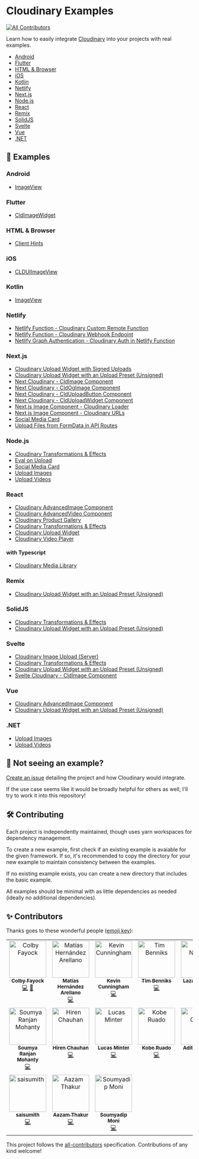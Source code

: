# Cloudinary Examples

<!-- ALL-CONTRIBUTORS-BADGE:START - Do not remove or modify this section -->
[![All Contributors](https://img.shields.io/badge/all_contributors-17-orange.svg?style=flat-square)](#contributors-)
<!-- ALL-CONTRIBUTORS-BADGE:END -->

Learn how to easily integrate [Cloudinary](https://cloudinary.com/) into your projects with real examples.

- [Android](#android)
- [Flutter](#flutter)
- [HTML & Browser](#html--browser)
- [iOS](#ios)
- [Kotlin](#kotlin)
- [Netlify](#netlify)
- [Next.js](#nextjs)
- [Node.js](#nodejs)
- [React](#react)
- [Remix](#remix)
- [SolidJS](#solidjs)
- [Svelte](#svelte)
- [Vue](#vue)
- [.NET](#net)

## 🧰 Examples

### Android

- [ImageView](https://github.com/colbyfayock/cloudinary-examples/tree/main/examples/android-imageview)

### Flutter

- [CldImageWidget](https://github.com/colbyfayock/cloudinary-examples/tree/main/examples/flutter-cldimagewidget)

### HTML & Browser

- [Client Hints](https://github.com/colbyfayock/cloudinary-examples/tree/main/examples/html-client-hints)

### iOS

- [CLDUIImageView](https://github.com/colbyfayock/cloudinary-examples/tree/main/examples/ios-uiimageview)

### Kotlin

- [ImageView](https://github.com/colbyfayock/cloudinary-examples/tree/main/examples/kotlin-imageview)

### Netlify

- [Netlify Function - Cloudinary Custom Remote Function](https://github.com/colbyfayock/cloudinary-examples/tree/main/examples/netlify-custom-function-remote)
- [Netlify Function - Cloudinary Webhook Endpoint](https://github.com/colbyfayock/cloudinary-examples/tree/main/examples/netlify-function-webhook-endpoint)
- [Netlify Graph Authentication - Cloudinary Auth in Netlify Function](https://github.com/colbyfayock/cloudinary-examples/tree/main/examples/netlify-graph-authentication-function)

### Next.js

- [Cloudinary Upload Widget with Signed Uploads](https://github.com/colbyfayock/cloudinary-examples/tree/main/examples/nextjs-upload-widget-signed)
- [Cloudinary Upload Widget with an Upload Preset (Unsigned)](https://github.com/colbyfayock/cloudinary-examples/tree/main/examples/nextjs-upload-widget-preset)
- [Next Cloudinary - CldImage Component](https://github.com/colbyfayock/cloudinary-examples/tree/main/examples/nextjs-cldimage)
- [Next Cloudinary - CldOgImage Component](https://github.com/colbyfayock/cloudinary-examples/tree/main/examples/nextjs-cldogimage)
- [Next Cloudinary - CldUploadButton Component](https://github.com/colbyfayock/cloudinary-examples/tree/main/examples/nextjs-clduploadbutton)
- [Next Cloudinary - CldUploadWidget Component](https://github.com/colbyfayock/cloudinary-examples/tree/main/examples/nextjs-clduploadwidget)
- [Next.js Image Component - Cloudinary Loader](https://github.com/colbyfayock/cloudinary-examples/tree/main/examples/nextjs-next-image-loader)
- [Next.js Image Component - Cloudinary URLs](https://github.com/colbyfayock/cloudinary-examples/tree/main/examples/nextjs-next-image-domain)
- [Social Media Card](https://github.com/colbyfayock/cloudinary-examples/tree/main/examples/nextjs-social-media-card)
- [Upload Files from FormData in API Routes](https://github.com/colbyfayock/cloudinary-examples/tree/main/examples/nextjs-upload-formdata)

### Node.js

- [Cloudinary Transformations & Effects](https://github.com/colbyfayock/cloudinary-examples/tree/main/examples/node-transformations-effects)
- [Eval on Upload](https://github.com/colbyfayock/cloudinary-examples/tree/main/examples/node-upload-eval)
- [Social Media Card](https://github.com/colbyfayock/cloudinary-examples/tree/main/examples/node-social-media-card)
- [Upload Images](https://github.com/colbyfayock/cloudinary-examples/tree/main/examples/node-image-upload)
- [Upload Videos](https://github.com/colbyfayock/cloudinary-examples/tree/main/examples/node-video-upload)

### React

- [Cloudinary AdvancedImage Component](https://github.com/colbyfayock/cloudinary-examples/tree/main/examples/react-advanced-image)
- [Cloudinary AdvancedVideo Component](https://github.com/colbyfayock/cloudinary-examples/tree/main/examples/react-advanced-video)
- [Cloudinary Product Gallery](https://github.com/colbyfayock/cloudinary-examples/tree/main/examples/react-product-gallery)
- [Cloudinary Transformations & Effects](https://github.com/colbyfayock/cloudinary-examples/tree/main/examples/react-transformations-effects)
- [Cloudinary Upload Widget](https://github.com/colbyfayock/cloudinary-examples/tree/main/examples/react-upload-widget-preset)
- [Cloudinary Video Player](https://github.com/colbyfayock/cloudinary-examples/tree/main/examples/react-video-player)

#### with Typescript

- [Cloudinary Media Library](https://github.com/colbyfayock/cloudinary-examples/tree/main/examples/react-ts-media-library)

### Remix

- [Cloudinary Upload Widget with an Upload Preset (Unsigned)](https://github.com/colbyfayock/cloudinary-examples/tree/main/examples/remix-upload-widget-preset)

### SolidJS

- [Cloudinary Transformations & Effects](https://github.com/colbyfayock/cloudinary-examples/tree/main/examples/solid-transformations-effects)
- [Cloudinary Upload Widget with an Upload Preset (Unsigned)](https://github.com/colbyfayock/cloudinary-examples/tree/main/examples/solid-upload-widget-preset)

### Svelte

- [Cloudinary Image Upload (Server)](https://github.com/colbyfayock/cloudinary-examples/tree/main/examples/sveltekit-image-upload)
- [Cloudinary Transformations & Effects](https://github.com/colbyfayock/cloudinary-examples/tree/main/examples/sveltekit-transformations-effects)
- [Cloudinary Upload Widget with an Upload Preset (Unsigned)](https://github.com/colbyfayock/cloudinary-examples/tree/main/examples/sveltekit-upload-widget-preset)
- [Svelte Cloudinary - CldImage Component](https://github.com/colbyfayock/cloudinary-examples/tree/main/examples/sveltekit-cldimage)

### Vue

- [Cloudinary AdvancedImage Component](https://github.com/colbyfayock/cloudinary-examples/tree/main/examples/vue-advanced-image)
- [Cloudinary Upload Widget with an Upload Preset (Unsigned)](https://github.com/colbyfayock/cloudinary-examples/tree/main/examples/vue-upload-widget-preset)

### .NET

- [Upload Images](https://github.com/cloudinary-community/cloudinary-examples/tree/main/examples/dotnet-image-upload)
- [Upload Videos](https://github.com/cloudinary-community/cloudinary-examples/tree/main/examples/dotnet-video-upload)

## 🧐 Not seeing an example?

[Create an issue](https://github.com/colbyfayock/cloudinary-examples/issues/new) detailing the project and how Cloudinary would integrate.

If the use case seems like it would be broadly helpful for others as well, I'll try to work it into this repository!

## 🛠️ Contributing

Each project is independently maintained, though uses yarn workspaces for dependency management. 

To create a new example, first check if an existing example is avaiable for the given framework. If so, it's recommended to copy the directory for your new example to maintain consistency between the examples.

If no existing example exists, you can create a new directory that includes the basic example.

All examples should be minimal with as little dependencies as needed (ideally no additional dependencies).

## ✨ Contributors

Thanks goes to these wonderful people ([emoji key](https://allcontributors.org/docs/en/emoji-key)):

<!-- ALL-CONTRIBUTORS-LIST:START - Do not remove or modify this section -->
<!-- prettier-ignore-start -->
<!-- markdownlint-disable -->
<table>
  <tbody>
    <tr>
      <td align="center" valign="top" width="14.28%"><a href="https://colbyfayock.com/newsletter"><img src="https://avatars.githubusercontent.com/u/1045274?v=4?s=100" width="100px;" alt="Colby Fayock"/><br /><sub><b>Colby Fayock</b></sub></a><br /><a href="https://github.com/cloudinary-community/cloudinary-examples/commits?author=colbyfayock" title="Code">💻</a> <a href="https://github.com/cloudinary-community/cloudinary-examples/commits?author=colbyfayock" title="Documentation">📖</a></td>
      <td align="center" valign="top" width="14.28%"><a href="https://matiashernandez.dev"><img src="https://avatars.githubusercontent.com/u/282006?v=4?s=100" width="100px;" alt="Matías Hernández Arellano"/><br /><sub><b>Matías Hernández Arellano</b></sub></a><br /><a href="https://github.com/cloudinary-community/cloudinary-examples/commits?author=matiasfha" title="Code">💻</a></td>
      <td align="center" valign="top" width="14.28%"><a href="http://www.kevincunningham.co.uk"><img src="https://avatars.githubusercontent.com/u/8320213?v=4?s=100" width="100px;" alt="Kevin Cunningham"/><br /><sub><b>Kevin Cunningham</b></sub></a><br /><a href="https://github.com/cloudinary-community/cloudinary-examples/commits?author=doingandlearning" title="Code">💻</a></td>
      <td align="center" valign="top" width="14.28%"><a href="http://www.timbenniks.dev"><img src="https://avatars.githubusercontent.com/u/121096?v=4?s=100" width="100px;" alt="Tim Benniks"/><br /><sub><b>Tim Benniks</b></sub></a><br /><a href="https://github.com/cloudinary-community/cloudinary-examples/commits?author=timbenniks" title="Code">💻</a></td>
      <td align="center" valign="top" width="14.28%"><a href="https://nikolovlazar.com"><img src="https://avatars.githubusercontent.com/u/5396211?v=4?s=100" width="100px;" alt="Lazar Nikolov"/><br /><sub><b>Lazar Nikolov</b></sub></a><br /><a href="https://github.com/cloudinary-community/cloudinary-examples/commits?author=nikolovlazar" title="Code">💻</a></td>
      <td align="center" valign="top" width="14.28%"><a href="https://github.com/adimiz1"><img src="https://avatars.githubusercontent.com/u/95848801?v=4?s=100" width="100px;" alt="adimiz1"/><br /><sub><b>adimiz1</b></sub></a><br /><a href="https://github.com/cloudinary-community/cloudinary-examples/commits?author=adimiz1" title="Code">💻</a></td>
      <td align="center" valign="top" width="14.28%"><a href="http://internetdrew.com"><img src="https://avatars.githubusercontent.com/u/95974309?v=4?s=100" width="100px;" alt="Andrew Rowley"/><br /><sub><b>Andrew Rowley</b></sub></a><br /><a href="https://github.com/cloudinary-community/cloudinary-examples/commits?author=internetdrew" title="Code">💻</a></td>
    </tr>
    <tr>
      <td align="center" valign="top" width="14.28%"><a href="http://soumya.dev"><img src="https://avatars.githubusercontent.com/u/10224804?v=4?s=100" width="100px;" alt="Soumya Ranjan Mohanty"/><br /><sub><b>Soumya Ranjan Mohanty</b></sub></a><br /><a href="https://github.com/cloudinary-community/cloudinary-examples/commits?author=geekysrm" title="Code">💻</a></td>
      <td align="center" valign="top" width="14.28%"><a href="https://github.com/hirenchauhan2"><img src="https://avatars.githubusercontent.com/u/8999668?v=4?s=100" width="100px;" alt="Hiren Chauhan"/><br /><sub><b>Hiren Chauhan</b></sub></a><br /><a href="https://github.com/cloudinary-community/cloudinary-examples/commits?author=hirenchauhan2" title="Code">💻</a></td>
      <td align="center" valign="top" width="14.28%"><a href="http://lucasminter.dev"><img src="https://avatars.githubusercontent.com/u/26470581?v=4?s=100" width="100px;" alt="Lucas Minter"/><br /><sub><b>Lucas Minter</b></sub></a><br /><a href="https://github.com/cloudinary-community/cloudinary-examples/commits?author=lsminter" title="Code">💻</a></td>
      <td align="center" valign="top" width="14.28%"><a href="https://github.com/Insidiae"><img src="https://avatars.githubusercontent.com/u/28495550?v=4?s=100" width="100px;" alt="Kobe Ruado"/><br /><sub><b>Kobe Ruado</b></sub></a><br /><a href="https://github.com/cloudinary-community/cloudinary-examples/commits?author=Insidiae" title="Code">💻</a></td>
      <td align="center" valign="top" width="14.28%"><a href="https://oberai.dev"><img src="https://avatars.githubusercontent.com/u/31401437?v=4?s=100" width="100px;" alt="Aditya Oberai"/><br /><sub><b>Aditya Oberai</b></sub></a><br /><a href="https://github.com/cloudinary-community/cloudinary-examples/commits?author=adityaoberai" title="Code">💻</a></td>
      <td align="center" valign="top" width="14.28%"><a href="https://github.com/rahul1995"><img src="https://avatars.githubusercontent.com/u/7647789?v=4?s=100" width="100px;" alt="Rahul Jain"/><br /><sub><b>Rahul Jain</b></sub></a><br /><a href="https://github.com/cloudinary-community/cloudinary-examples/commits?author=rahul1995" title="Code">💻</a></td>
      <td align="center" valign="top" width="14.28%"><a href="https://github.com/pwk50"><img src="https://avatars.githubusercontent.com/u/56243732?v=4?s=100" width="100px;" alt="Kelden"/><br /><sub><b>Kelden</b></sub></a><br /><a href="https://github.com/cloudinary-community/cloudinary-examples/commits?author=pwk50" title="Code">💻</a></td>
    </tr>
    <tr>
      <td align="center" valign="top" width="14.28%"><a href="https://saisumith.netlify.app"><img src="https://avatars.githubusercontent.com/u/67259068?v=4?s=100" width="100px;" alt="saisumith"/><br /><sub><b>saisumith</b></sub></a><br /><a href="https://github.com/cloudinary-community/cloudinary-examples/commits?author=saisumith770" title="Code">💻</a></td>
      <td align="center" valign="top" width="14.28%"><a href="https://www.linkedin.com/in/azm-0w0/"><img src="https://avatars.githubusercontent.com/u/59562284?v=4?s=100" width="100px;" alt="Aazam Thakur"/><br /><sub><b>Aazam Thakur</b></sub></a><br /><a href="https://github.com/cloudinary-community/cloudinary-examples/commits?author=aazam-gh" title="Code">💻</a></td>
      <td align="center" valign="top" width="14.28%"><a href="http://soumyadipmoni.netlify.app"><img src="https://avatars.githubusercontent.com/u/116944847?v=4?s=100" width="100px;" alt="Soumyadip Moni"/><br /><sub><b>Soumyadip Moni</b></sub></a><br /><a href="https://github.com/cloudinary-community/cloudinary-examples/commits?author=AvaterClasher" title="Code">💻</a></td>
    </tr>
  </tbody>
</table>

<!-- markdownlint-restore -->
<!-- prettier-ignore-end -->

<!-- ALL-CONTRIBUTORS-LIST:END -->

This project follows the [all-contributors](https://github.com/all-contributors/all-contributors) specification. Contributions of any kind welcome!
